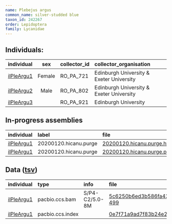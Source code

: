 ```yaml
---
name: Plebejus argus
common_name: silver-studded blue
taxon_id: 242267
order: Lepidoptera
family: Lycanidae
---
```


## Individuals:

| individual | sex | collector_id | collector_organisation |
| :--------- | :-: | :----------- | :--------------------- |
| [ilPleArgu1](ilPleArgu1.md) | Female | RO_PA_721 | Edinburgh University & Exeter University |
| [ilPleArgu2](ilPleArgu2.md) | Male | RO_PA_802 | Edinburgh University & Exeter University |
| [ilPleArgu3](ilPleArgu3.md) |  | RO_PA_921 | Edinburgh University |

## In-progress assemblies

| individual | label | file |
| :--------- | :---- | :--- |
| [ilPleArgu1](ilPleArgu1.md) | 20200120.hicanu.purge | [20200120.hicanu.purge.htig.fasta.gz](https://darwin.cog.sanger.ac.uk/insects/Plebejus_argus/ilPleArgu1/assemblies/working/20200120.hicanu.purge/20200120.hicanu.purge.htig.fasta.gz) |
| [ilPleArgu1](ilPleArgu1.md) | 20200120.hicanu.purge | [20200120.hicanu.purge.prim.fasta.gz](https://darwin.cog.sanger.ac.uk/insects/Plebejus_argus/ilPleArgu1/assemblies/working/20200120.hicanu.purge/20200120.hicanu.purge.prim.fasta.gz) |

## Data ([tsv](Plebejus_argus_data.tsv))

| individual | type | info | file |
| :--------- | :--- | :--- | :--- |
| [ilPleArgu1](ilPleArgu1.md) | pacbio.ccs.bam | S/P4-C2/5.0-8M | [5c6250b6ed3b586fa433eaccc7de4f44-499](https://darwin.cog.sanger.ac.uk/insects/Plebejus_argus/ilPleArgu1/genomic_data/pacbio/m64089_200110_180746.ccs.bam) |
| [ilPleArgu1](ilPleArgu1.md) | pacbio.ccs.index |  | [0e7f71a9ad7f83b24e2e6feb845891ae](https://darwin.cog.sanger.ac.uk/insects/Plebejus_argus/ilPleArgu1/genomic_data/pacbio/m64089_200110_180746.ccs.bam.pbi) |

